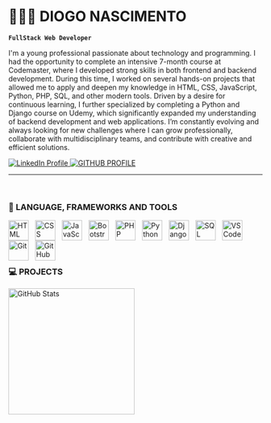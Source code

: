 # 👨🏻‍💻 DIOGO NASCIMENTO

**`FullStack Web Developer`**

I'm a young professional passionate about technology and programming.
I had the opportunity to complete an intensive 7-month course at Codemaster, where I developed strong skills in both frontend and backend development. During this time, I worked on several hands-on projects that allowed me to apply and deepen my knowledge in HTML, CSS, JavaScript, Python, PHP, SQL, and other modern tools.
Driven by a desire for continuous learning, I further specialized by completing a Python and Django course on Udemy, which significantly expanded my understanding of backend development and web applications.
I’m constantly evolving and always looking for new challenges where I can grow professionally, collaborate with multidisciplinary teams, and contribute with creative and efficient solutions.

<p align="left">
    <a href="https://www.linkedin.com/in/diogo-nascimento2002">
        <img
            alt="LinkedIn Profile" 
            title="Follow me" 
            src="https://custom-icon-badges.demolab.com/badge/LinkedIn-Profile-blue?logo=linkedin&logoColor=white&style=for-the-badge"
        />
    </a>
    <a href="https://github.com/diogonascimento?tab=followers">
        <img 
            alt="GITHUB PROFILE" 
            title="Follow me" 
            src="https://custom-icon-badges.demolab.com/badge/GitHub-Profile-black?logo=github&logoColor=white&style=for-the-badge&color=000000"
        />
    </a>
</p>

---
<br>

### 🤖 LANGUAGE, FRAMEWORKS AND TOOLS 
<img 
    align="left" 
    alt="HTML"
    title="HTML" 
    width="40px" 
    style="padding-right: 10px;" 
    src="https://cdn.jsdelivr.net/gh/devicons/devicon@latest/icons/html5/html5-original.svg" 
/>
<img 
    align="left" 
    alt="CSS" 
    title="CSS"
    width="40px" 
    style="padding-right: 10px;" 
    src="https://cdn.jsdelivr.net/gh/devicons/devicon@latest/icons/css3/css3-original.svg" 
/>
<img 
    align="left" 
    alt="JavaScript" 
    title="JavaScript"
    width="40px" 
    style="padding-right: 10px;" 
    src="https://cdn.jsdelivr.net/gh/devicons/devicon@latest/icons/javascript/javascript-original.svg" 
/>

<img 
    align="left" 
    alt="Bootstrap"
    title="Bootstrap" 
    width="40px" 
    style="padding-right: 10px;" 
    src="https://cdn.jsdelivr.net/gh/devicons/devicon@latest/icons/bootstrap/bootstrap-original.svg" 
/>

<img 
    align="left" 
    alt="PHP" 
    title="PHP"
    width="40px" 
    style="padding-right: 10px;" 
    src="https://cdn.jsdelivr.net/gh/devicons/devicon@latest/icons/php/php-original.svg" 
/>
<img 
    align="left" 
    alt="Python" 
    title="Python"
    width="40px" 
    style="padding-right: 10px;" 
    src="https://cdn.jsdelivr.net/gh/devicons/devicon@latest/icons/python/python-original.svg" 
/>
<img 
    align="left" 
    alt="Django" 
    title="Django"
    width="40px" 
    style="padding-right: 10px;" 
    src="https://cdn.jsdelivr.net/gh/devicons/devicon@latest/icons/django/django-plain-wordmark.svg" 
/>
<img 
    align="left" 
    alt="SQL" 
    title="SQL"
    width="40px" 
    style="padding-right: 10px;" 
    src="https://cdn.jsdelivr.net/gh/devicons/devicon@latest/icons/azuresqldatabase/azuresqldatabase-original.svg" 
/>
<img 
    align="left" 
    alt="VSCode" 
    title="VSCode"
    width="40px" 
    style="padding-right: 10px;" 
    src="https://cdn.jsdelivr.net/gh/devicons/devicon@latest/icons/vscode/vscode-original.svg" 
/>
<img 
    align="left" 
    alt="Git" 
    title="Git"
    width="40px" 
    style="padding-right: 10px;" 
    src="https://cdn.jsdelivr.net/gh/devicons/devicon@latest/icons/git/git-original.svg" 
/>
<img 
    align="left" 
    alt="GitHub" 
    title="GitHub"
    width="40px" 
    style="padding-right: 10px;" 
    src="https://cdn.jsdelivr.net/gh/devicons/devicon@latest/icons/github/github-original.svg" 
/>

<br>
<br>
<br>
<br>

### 💻 PROJECTS

<p>
  <img 
        align="left" 
        alt="GitHub Stats" 
        height="250" 
        src="https://github-readme-stats.vercel.app/api/top-langs/?username=larissakich&theme=tokyonight&layout=compact&custom_title=Technologies&langs_count=9" 
    />
</p>
